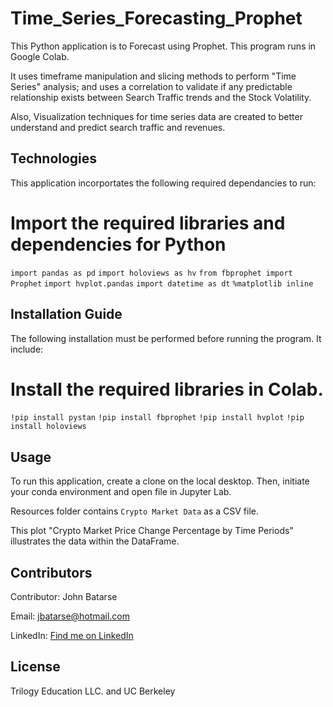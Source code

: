 # Time_Series_Forecasting_Prophet

This Python application is to Forecast using Prophet. This program runs in Google Colab.

It uses timeframe manipulation and slicing methods to perform "Time Series" analysis; and uses a correlation to validate if any predictable relationship exists between Search Traffic trends and the Stock Volatility.

Also, Visualization techniques for time series data are created to better understand and predict search traffic and revenues.



## Technologies

This application incorportates the following required  dependancies to run:

# Import the required libraries and dependencies for Python

`import pandas as pd`
`import holoviews as hv`
`from fbprophet import Prophet`
`import hvplot.pandas`
`import datetime as dt`
`%matplotlib inline`


## Installation Guide

The following installation must be performed before running the program. It include:

# Install the required libraries in Colab.

`!pip install pystan`
`!pip install fbprophet`
`!pip install hvplot`
`!pip install holoviews`

## Usage

To run this application, create a clone on the local desktop. Then, initiate your conda environment and 
open file in Jupyter Lab.

Resources folder contains `Crypto Market Data` as a CSV file.

This plot "Crypto Market Price Change Percentage by Time Periods" illustrates the data within the DataFrame.




## Contributors

Contributor: John Batarse  

Email: jbatarse@hotmail.com

LinkedIn: [Find me on LinkedIn](<https://www.linkedin.com/in/john-a-batarse-760a26116/>)


## License

Trilogy Education LLC. and UC Berkeley

